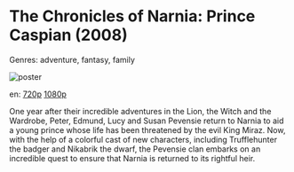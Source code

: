 # The Chronicles of Narnia: Prince Caspian (2008)

Genres: adventure, fantasy, family

![poster](http://image.tmdb.org/t/p/w500/mEHd5n927ifJEODgbtC09Faqwcg.jpg)

en:
  [720p](magnet:?xt=urn:btih:28FAFD3FD24CA38F87D6F877E2959DCB14382BA5&tr=udp://glotorrents.pw:6969/announce&tr=udp://tracker.opentrackr.org:1337/announce&tr=udp://torrent.gresille.org:80/announce&tr=udp://tracker.openbittorrent.com:80&tr=udp://tracker.coppersurfer.tk:6969&tr=udp://tracker.leechers-paradise.org:6969&tr=udp://p4p.arenabg.ch:1337&tr=udp://tracker.internetwarriors.net:1337)
  [1080p](magnet:?xt=urn:btih:20749405DC26EA9D8E9F44298E3CC66A3215BDCE&tr=udp://glotorrents.pw:6969/announce&tr=udp://tracker.opentrackr.org:1337/announce&tr=udp://torrent.gresille.org:80/announce&tr=udp://tracker.openbittorrent.com:80&tr=udp://tracker.coppersurfer.tk:6969&tr=udp://tracker.leechers-paradise.org:6969&tr=udp://p4p.arenabg.ch:1337&tr=udp://tracker.internetwarriors.net:1337)
  


One year after their incredible adventures in the Lion, the Witch and the Wardrobe, Peter, Edmund, Lucy and Susan Pevensie return to Narnia to aid a young prince whose life has been threatened by the evil King Miraz. Now, with the help of a colorful cast of new characters, including Trufflehunter the badger and Nikabrik the dwarf, the Pevensie clan embarks on an incredible quest to ensure that Narnia is returned to its rightful heir.